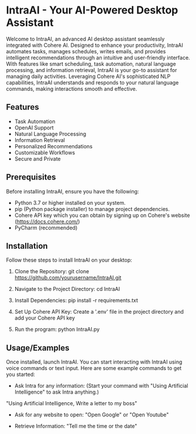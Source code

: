 
# IntraAI - Your AI-Powered Desktop Assistant

Welcome to IntraAI, an advanced AI desktop assistant seamlessly integrated with Cohere AI. Designed to enhance your productivity, IntraAI automates tasks, manages schedules, writes emails, and provides intelligent recommendations through an intuitive and user-friendly interface. With features like smart scheduling, task automation, natural language processing, and information retrieval, IntraAI is your go-to assistant for managing daily activities. Leveraging Cohere AI's sophisticated NLP capabilities, IntraAI understands and responds to your natural language commands, making interactions smooth and effective.


## Features

- Task Automation
- OpenAI Support
- Natural Language Processing
- Information Retrieval
- Personalized Recommendations
- Customizable Workflows
- Secure and Private


## Prerequisites

Before installing IntraAI, ensure you have the following:

- Python 3.7 or higher installed on your system.
- pip (Python package installer) to manage project dependencies.
- Cohere API key which you can obtain by signing up on Cohere's website (https://docs.cohere.com/)
- PyCharm (recommended)
## Installation

Follow these steps to install IntraAI on your desktop:

1. Clone the Repository:
git clone https://github.com/yourusername/IntraAI.git

2. Navigate to the Project Directory:
cd IntraAI

3. Install Dependencies:
pip install -r requirements.txt

4. Set Up Cohere API Key:
Create a '.env' file in the project directory and add your Cohere API key

5. Run the program:
python IntraAI.py



    
## Usage/Examples

Once installed, launch IntraAI. You can start interacting with IntraAI using voice commands or text input. Here are some example commands to get you started:

- Ask Intra for any information: (Start your command with "Using Artificial Intelligence" to ask Intra anything.)

"Using Artificial Intelligence, Write a letter to my boss"

- Ask for any website to open:
"Open Google" or "Open Youtube"

- Retrieve Information:
"Tell me the time or the date"



